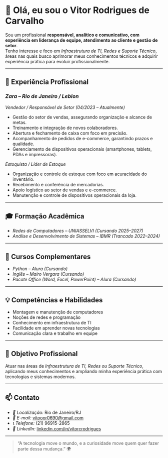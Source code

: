 # 👋 Olá, eu sou o Vitor Rodrigues de Carvalho

Sou um profissional **responsável, analítico e comunicativo, com experiência em liderança de equipe, atendimento ao cliente e gestão de setor**.  
Tenho interesse e foco em *Infraestrutura de TI, Redes e Suporte Técnico*, áreas nas quais busco aprimorar meus conhecimentos técnicos e adquirir experiência prática para evoluir profissionalmente.

---

## 💼 Experiência Profissional

### *Zara – Rio de Janeiro / Leblon*  
*Vendedor / Responsável de Setor (04/2023 – Atualmente)*  
- Gestão do setor de vendas, assegurando organização e alcance de metas.  
- Treinamento e integração de novos colaboradores.  
- Abertura e fechamento de caixa com foco em precisão.  
- Acompanhamento de pedidos de e-commerce, garantindo prazos e qualidade.  
- Gerenciamento de dispositivos operacionais (smartphones, tablets, PDAs e impressoras).

*Estoquista / Líder de Estoque*  
- Organização e controle de estoque com foco em acuracidade do inventário.  
- Recebimento e conferência de mercadorias.  
- Apoio logístico ao setor de vendas e e-commerce.  
- Manutenção e controle de dispositivos operacionais da loja.

---

## 🎓 Formação Acadêmica

- *Redes de Computadores – UNIASSELVI (Cursando 2025–2027)*  
- *Análise e Desenvolvimento de Sistemas – IBMR (Trancado 2022–2024)*

---

## 📘 Cursos Complementares

- *Python – Alura (Cursando)*  
- *Inglês – Mairo Vergara (Cursando)*  
- *Pacote Office (Word, Excel, PowerPoint) – Alura (Cursando)*  

---

## 💡 Competências e Habilidades

- Montagem e manutenção de computadores  
- Noções de redes e programação  
- Conhecimento em infraestrutura de TI  
- Facilidade em aprender novas tecnologias  
- Comunicação clara e trabalho em equipe  

---

## 🚀 Objetivo Profissional

Atuar nas áreas de *Infraestrutura de TI, Redes ou Suporte Técnico*, aplicando meus conhecimentos e ampliando minha experiência prática com tecnologias e sistemas modernos.

---

## 📫 Contato

- *📍 Localização:* Rio de Janeiro/RJ  
- *📧 E-mail:* [vitooor0690@gmail.com](mailto:vitooor0690@gmail.com)  
- *📞 Telefone:* (21) 96915-2865  
- *💼 LinkedIn:* [linkedin.com/in/vitorcrodrigues](https://linkedin.com/in/vitorcrodrigues)

---

> “A tecnologia move o mundo, e a curiosidade move quem quer fazer parte dessa mudança.” 🌍

